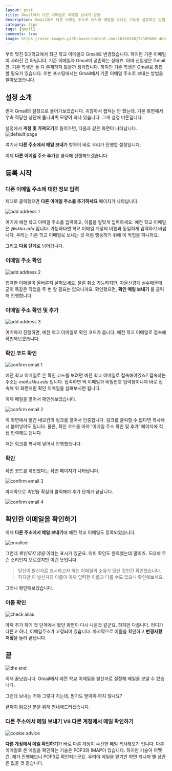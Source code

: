 ```yaml
---
layout: post
title: Gmail에서 다른 이메일로 이메일 보내기 설정
description: Gmail에서 다른 이메일 주소로 표시해 메일을 보내는 기능을 설정하는 방법
category: tips
tags: [gmail]
comments: true
image: https://user-images.githubusercontent.com/16158188/57189488-4eb10d80-6f4a-11e9-9ee3-1bd4d0c1ceb1.jpg
---
```


우리 멋진 S대학교에서 최근 학교 이메일으 Gmail로 변경했습니다.
하지만 기존 이메일이 사라진 건 아닙니다.
기존 이메일과 Gmail이 공존하는 상태죠.
아마 신입생은 Gmail만, 기존 학생은 둘 다 존재하지 않을까 생각합니다.
하지만 기존 학생은 Gmail로 통합할 필요가 있습니다.
이번 포스팅에서는 Gmail에서 기존 이메일 주소로 보내는 방법을 알아보겠습니다.

## 설정 소개

먼저 Gmail의 설정으로 들어가보겠습니다.
귀찮아서 캡쳐는 안 했는데, 기본 화면에서 우측 적당한 상단에 톱니바퀴 모양이 하나 있습니다.
그게 설정 버튼입니다.

설정에서 **계정 및 가져오기**로 들어가면, 다음과 같은 화면이 나타납니다.
![default page](/postres/190505/01-1.jpg)

여기서 **다른 주소에서 메일 보내기** 항목이 바로 우리가 진행할 설정입니다.

이제 **다른 이메일 주소 추가**를 클릭해 진행해보겠습니다.

## 등록 시작

### 다른 이메일 주소에 대한 정보 입력

제대로 클릭했으면 **다른 이메일 주소를 추가하세요** 페이지가 나타납니다.

![add address 1](/postres/190505/02-1.jpg)

여기에 예전 학교 이메일 주소를 입력하고, 이름을 알맞게 입력하세요.
예전 학교 이메일은 *@skku.edu* 입니다.
가능하다면 학교 이메일 계정의 이름과 동일하게 입력하기 바랍니다.
우리는 기존 학교 이메일로 보내는 것 처럼 행동하기 위해 이 작업을 하니까요.

그리고 **다음 단계**로 넘어갑니다.

### 이메일 주소 확인

![add address 2](/postres/190505/03-1.jpg)

입력한 이메일이 올바른지 살펴보세요.
물론 취소 가능하지만, 자율신경계 실수때문에 굳이 똑같은 작업을 두 번 할 필요는 없으니까요.
확인했으면, **확인 메일 보내기** 를 클릭해 진행합니다.

### 이메일 주소 확인 및 추가

![add address 3](/postres/190505/04-1.jpg)

여기까지 진행하면, 예전 학교 이메일로 확인 코드가 옵니다.
예전 학교 이메일로 접속해 확인해보겠습니다.

### 확인 코드 확인

![confirm email 1](/postres/190505/05-1.jpg)

예전 학교 이메일로 온 확인 코드를 보려면 예전 학교 이메일로 접속해야겠죠?
접속하는 주소는 *mail.skku.edu* 입니다.
접속하면 딱 이메일과 비밀번호 입력창이니까 바로 접속해 위 화면처럼 확인 이메일을 살펴보시면 됩니다.

이제 메일을 열어서 확인해보겠습니다.

![confirm email 2](/postres/190505/06-1.jpg)

이 화면에서 빨간 네모칸의 링크를 열어서 인증합니다.
링크를 클릭할 수 없다면  복사해서 붙여넣어도 됩니다.
물론, 확인 코드를 아까 '이메일 주소 확인 및 추가' 페이지에 직접 입력해도 됩니다.

저는 링크를 복사해 넣어서 진행했습니다.

### 확인

확인 코드를 확인했다는 확인 페이지가 나타납니다.

![confirm email 3](/postres/190505/07-1.jpg)

마지막으로 *확인*을 확실히 클릭해야 추가 단계가 끝납니다.

![confirm email 4](/postres/190505/08-1.jpg)

## 확인한 이메일을 확인하기

이제 **다른 주소에서 메일 보내기**에 예전 학교 이메일도 등록되었습니다.

![enrolled](/postres/190505/09-1.jpg)

그런데 *확인되지 않음* 이라는 표시가 있군요.
이미 확인도 완료했는데 말이죠.
도대체 무슨 소리인지 모르겠지만 이런 뜻입니다.

> 당신이 발신자로 표시하고자 하는 이메일의 소유가 당신 것인건 확인했습니다.
> 하지만 이 발신자의 이름이 아까 입력한 이름과 다를 수도 있으니 확인해보세요.

그러니 확인해보겠습니다.

### 이름 확인

![check alias](/postres/190505/10-1.jpg)

아까 추가 하기 첫 단계에서 봤던 화면이 다시 나온것 같군요.
하지만 다릅니다.
어디가 다른고 하니, 이메일주소가 고정되어 있습니다.
마지막으로 이름을 확인하고 **변경사항 저장**을 눌러 끝냅니다.

## 끝

![the end](/postres/190505/11-1.jpg)

이제 끝났습니다.
Gmail에서 예전 학교 이메일을 발신자로 설정해 메일을 보낼 수 있습니다.

그런데 보내는 거야 그렇다 치는데, 받기도 받아야 하지 않나요?

끝까지 읽으신 분을 위해 안내해드리겠습니다.

### 다른 주소에서 메일 보내기 VS 다른 계정에서 메일 확인하기

![cookie advice](/postres/190505/11-1.jpg)

**다른 계정에서 메일 확인하기**가 바로 다른 계정이 수신한 메일 복사해오기 입니다.
다른 이메일로 온 메일을 확인하는 기술은 POP3와 IMAP이 있습니다.
하지만 기술이 어쨋건, 제가 진행해보니 POP3로 확인되는군요.
우리야 메일을 받기만 하면 되니까 별 상관은 없을 것 같습니다.

